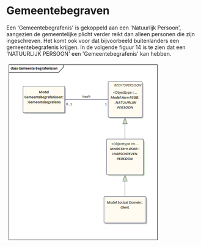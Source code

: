 # Gemeentebegraven

Een 'Gemeentebegrafenis' is gekoppeld aan een 'Natuurlijk Persoon', aangezien de gemeentelijke plicht verder reikt dan alleen personen die zijn ingeschreven. Het komt ook voor dat bijvoorbeeld buitenlanders een gemeentebegrafenis krijgen. In de volgende figuur 14 is te zien dat een 'NATUURLIJK PERSOON' een 'Gemeentebegrafenis' kan hebben.

![Gegevensmodel Gemeentebegraven][begraven]

[begraven]: image/EAID_949AE9E2_95EB_4063_B7C5_E81971D410B3.gif "Gegevensmodel Gemeentebegraven"
